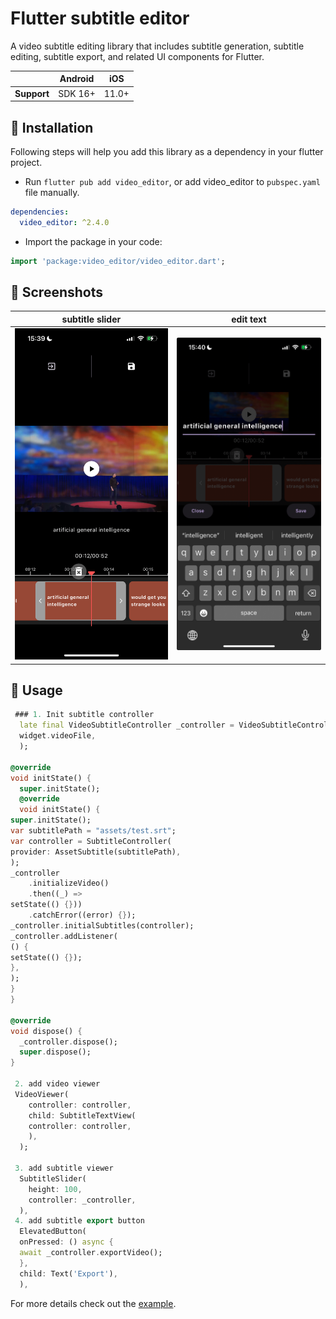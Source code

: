 # Flutter subtitle editor


A video subtitle editing library that includes subtitle generation, subtitle editing,
subtitle export, and related UI components for Flutter.

|             | Android | iOS   |
|-------------|---------|-------|
| **Support** | SDK 16+ | 11.0+ |

## 📖 Installation

Following steps will help you add this library as a dependency in your flutter project.

- Run `flutter pub add video_editor`, or add video_editor to `pubspec.yaml` file manually.

```yaml
dependencies:
  video_editor: ^2.4.0
```

- Import the package in your code:

```dart
import 'package:video_editor/video_editor.dart';
```

## 📸 Screenshots

| subtitle slider                   | edit text                      |
|-----------------------------------|--------------------------------|
| ![](./assets/subtitle_slider.PNG) | ![](./assets/subtitle_edit_page.jpeg) |

## 👀 Usage

```dart
 ### 1. Init subtitle controller
  late final VideoSubtitleController _controller = VideoSubtitleController.file(
  widget.videoFile,
  );

@override
void initState() {
  super.initState();
  @override
  void initState() {
super.initState();
var subtitlePath = "assets/test.srt";
var controller = SubtitleController(
provider: AssetSubtitle(subtitlePath),
);
_controller
    .initializeVideo()
    .then((_) =>
setState(() {}))
    .catchError((error) {});
_controller.initialSubtitles(controller);
_controller.addListener(
() {
setState(() {});
},
);
}
}

@override
void dispose() {
  _controller.dispose();
  super.dispose();
}

 2. add video viewer
 VideoViewer(
    controller: controller,
    child: SubtitleTextView(
    controller: controller,
    ),
  );

 3. add subtitle viewer
  SubtitleSlider(
    height: 100,
    controller: _controller,
  ),
 4. add subtitle export button
  ElevatedButton(
  onPressed: () async {
  await _controller.exportVideo();
  },
  child: Text('Export'),
  ),
```

For more details check out the [example](https://github.com/wxkly8888/video_subtitle_editor/tree/main/example).
